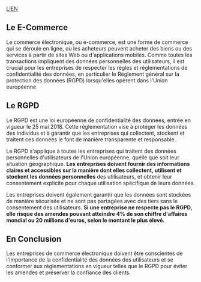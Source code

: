 [LIEN](https://next-u.academy/cours/introduction-au-e-commerce/16105/)

## Le E-Commerce
Le commerce électronique, ou e-commerce, est une forme de commerce qui se déroule en ligne, où les acheteurs peuvent acheter des biens ou des services à partir de sites Web ou d'applications mobiles. Comme toutes les transactions impliquent des données personnelles des utilisateurs, il est crucial pour les entreprises de respecter les règles et réglementations de confidentialité des données, en particulier le Règlement général sur la protection des données (RGPD) lorsqu'elles opèrent dans l'Union européenne
## Le RGPD
Le RGPD est une loi européenne de confidentialité des données, entrée en vigueur le 25 mai 2018. Cette réglementation vise à protéger les données des individus et à garantir que les entreprises qui collectent, stockent et traitent ces données le font de manière transparente et responsable.

Le RGPD s'applique à toutes les entreprises qui traitent des données personnelles d'utilisateurs de l'Union européenne, quelle que soit leur situation géographique. **Les entreprises doivent fournir des informations claires et accessibles sur la manière dont elles collectent, utilisent et stockent les données personnelles** des utilisateurs, et obtenir leur consentement explicite pour chaque utilisation spécifique de leurs données.

Les entreprises doivent également garantir que les données sont stockées de manière sécurisée et ne sont pas partagées avec des tiers sans le consentement des utilisateurs. **Si une entreprise ne respecte pas le RGPD, elle risque des amendes pouvant atteindre 4% de son chiffre d'affaires mondial ou 20 millions d'euros, selon le montant le plus élevé.**

## En Conclusion
Les entreprises de commerce électronique doivent être conscientes de l'importance de la confidentialité des données des utilisateurs et se conformer aux réglementations en vigueur telles que le RGPD pour éviter les amendes et préserver la confiance des clients.